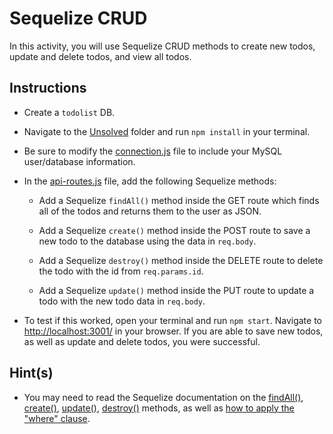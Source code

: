 # Sequelize CRUD

In this activity, you will use Sequelize CRUD methods to create new todos, update and delete todos, and view all todos. 

## Instructions

* Create a `todolist` DB.

* Navigate to the [Unsolved](Unsolved/) folder and run `npm install` in your terminal.

* Be sure to modify the [connection.js](Unsolved/app/config/connection.js) file to include your MySQL user/database information.

* In the [api-routes.js](Unsolved/app/routes/api-routes.js) file, add the following Sequelize methods:

  * Add a Sequelize `findAll()` method inside the GET route which finds all of the todos and returns them to the user as JSON.

  * Add a Sequelize `create()` method inside the POST route to save a new todo to the database using the data in `req.body`.

  * Add a Sequelize `destroy()` method inside the DELETE route to delete the todo with the id from `req.params.id`.

  * Add a Sequelize `update()` method inside the PUT route to update a todo with the new todo data in `req.body`.

* To test if this worked, open your terminal and run `npm start`. Navigate to <http://localhost:3001/> in your browser. If you are able to save new todos, as well as update and delete todos, you were successful.

## Hint(s)

* You may need to read the Sequelize documentation on the [findAll()](http://docs.sequelizejs.com/class/lib/model.js~Model.html#static-method-findAll), [create()](http://docs.sequelizejs.com/class/lib/model.js~Model.html#static-method-create), [update()](http://docs.sequelizejs.com/class/lib/model.js~Model.html#static-method-update), [destroy()](http://docs.sequelizejs.com/class/lib/model.js~Model.html#static-method-destroy) methods, as well as [how to apply the "where" clause](https://sequelize.org/master/manual/model-querying-basics.html#applying-where-clauses).